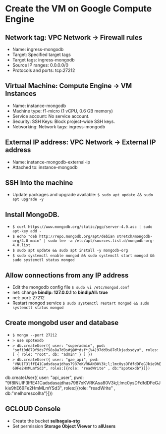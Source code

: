 # Create the VM on Google Compute Engine

## Network tag: VPC Network -> Firewall rules
- Name: ingress-mongodb
- Target: Specified target tags
- Target tags: ingress-mongodb
- Source IP ranges: 0.0.0.0/0
- Protocols and ports: tcp:27212


## Virtual Machine: Compute Engine -> VM Instances
- Name: instance-mongodb
- Machine type: f1-micro (1 vCPU, 0.6 GB memory)
- Service account: No service account.
- Security: SSH Keys: Block project-wide SSH keys.
- Networking: Network tags: ingress-mongodb


## External IP address: VPC Network -> External IP address
- Name: instance-mongodb-external-ip
- Attached to: instance-mongodb


## SSH Into the machine
- Update packages and upgrade available: `$ sudo apt update && sudo apt upgrade -y`


## Install MongoDB.
- `$ curl https://www.mongodb.org/static/pgp/server-4.0.asc | sudo apt-key add -`
- `$ echo "deb http://repo.mongodb.org/apt/debian stretch/mongodb-org/4.0 main" | sudo tee -a /etc/apt/sources.list.d/mongodb-org-4.0.list`
- `$ sudo apt update && sudo apt install -y mongodb-org`
- `$ sudo systemctl enable mongod && sudo systemctl start mongod && sudo systemctl status mongod`


## Allow connections from any IP address
- Edit the mongodb config file `$ sudo vi /etc/mongod.conf`
- net: change **bindIp: 127.0.0.1** to **bindIpAll: true**
- net: port: 27212
- Restart mongod service `$ sudo systemctl restart mongod && sudo systemctl status mongod`


## Create mongobd user and database
- `$ mongo --port 27212`
- `> use spotexdb`
- `> db.createUser({
	    user: "superadmin",
	    pwd: "sofi0d879f9ds7f98s8a7d9s#$@#*dsf*(%4)97dd9s87dlkjadssdyu",
	    roles: [ { role: "root", db: "admin" } ]
    })` 
- `> db.createUser({ user: "gae_api", pwd: "VNUIF3lffE41Cadsdasajdhas7987oKVRKAN30V3k;l;lmc0ysDFdfdDFeGJkie9hE69Fe2HmMLmYSd3", roles:[{role: "readWrite" , db:"spotexdb"}]})`

db.createUser({ user: "api_user", pwd: "9f8lNUIF3lffE41Cadsdasajdhas7987oKVRKAsa80V3k;l;lmc0ysDFdfdDFeGJkie9hE69Fe2HmMLmYSd3", roles:[{role: "readWrite" , db:"melhorescolha"}]})

## GCLOUD Console
- Create the bucket **sulbaguia-stg**
- Set permission **Storage Object Viewer** to **allUsers**

